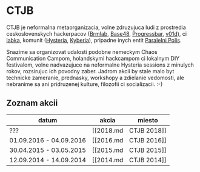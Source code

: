 # CTJB

CTJB je neformalna metaorganizacia, volne zdruzujuca ludi z prostredia ceskoslovenskych hackerpacov
([Brmlab](https://brmlab.cz/), [Base48](http://base48.cz/), [Progressbar](https://progressbar.sk/), [v01d](http://v01d.sk/)), ci [labka](https://labka.cz/), komunit ([Hysteria](http://hysteria.sk/), [Kyberia](https://kyberia.sk/)), pripadne inych entit [Paralelni Polis](http://paralelnipolis.cz/).

Snazime sa organizovat udalosti podobne nemeckym Chaos Communication Campom, holandskymi hackcampom ci lokalnym DIY festivalom, volne nadvazujuce na neformalne Hysteria sessions z minulych rokov, rozsirujuc ich povodny zaber. Jadrom akcii by stale malo byt technicke zameranie, prednasky, workshopy a zdielanie vedomosti, ale nebranime sa ani pridruzenej kulture, filozofii ci socializacii. :-)

## Zoznam akcii

| datum                   | akcia                 | miesto               |
|-------------------------|-----------------------|----------------------|
| ???                     | [[2018.md|CTJB 2018]] | ???                  |
| 01.09.2016 - 04.09.2016 | [[2016.md|CTJB 2016]] | Vir, Ceska Republika |
| 30.04.2015 - 03.05.2015 | [[2015.md|CTJB 2015]] | Zaruby, Slovensko    |
| 12.09.2014 - 14.09.2014 | [[2014.md|CTJB 2014]] | Zaruby, Slovensko    |
